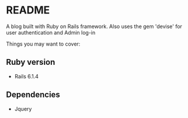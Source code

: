 # README

A blog built with Ruby on Rails framework. Also uses the gem 'devise' for user authentication and Admin log-in

Things you may want to cover:

## Ruby version
- Rails 6.1.4

## Dependencies
- Jquery
